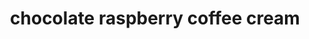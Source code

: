 ---
id: 5c4dedffeb2acc0014d655ba
servings:
notes:
directions: 'in a medium saucepan
 add milk and half-and-half and heat to steaming.
add sugar to milk mixture
 and stir to combine. return mixture to steaming but not boiling.
when mixture is hot
 whisk in raspberry preserves and cocoa powder until smooth.

transfer to a container with lid. store in refrigerator
 and shake before use.'
ingredients: '1 1/2 cups half-and-half or cream
1 1/2 cups milk
1/2 cup sugar
3 tablespoons raspberry preserves
1/2 teaspoon vanilla extract
2 tablespoons cocoa powder'
rating: 0
ease: easy

category:
href: 'https: //www.thegraciouswife.com/homemade-chocolate-raspberry-coffee-creamer/'
totalTime:
cookTime:
prepTime:
title: chocolate raspberry coffee cream
path: /chocolate-raspberry-coffee-cream
---
